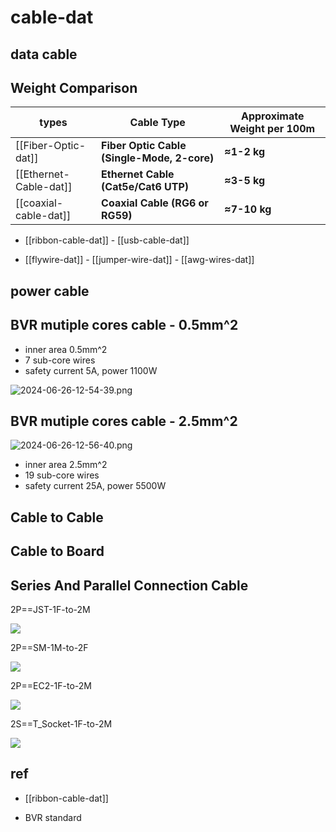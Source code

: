 
# cable-dat


## data cable 

## Weight Comparison

| types                  | Cable Type                                  | Approximate Weight per 100m |
| ---------------------- | ------------------------------------------- | --------------------------- |
| [[Fiber-Optic-dat]]    | **Fiber Optic Cable (Single-Mode, 2-core)** | **≈1-2 kg**                 |
| [[Ethernet-Cable-dat]] | **Ethernet Cable (Cat5e/Cat6 UTP)**         | **≈3-5 kg**                 |
| [[coaxial-cable-dat]]  | **Coaxial Cable (RG6 or RG59)**             | **≈7-10 kg**                |



- [[ribbon-cable-dat]] - [[usb-cable-dat]]

- [[flywire-dat]] - [[jumper-wire-dat]] - [[awg-wires-dat]]



## power cable 

## BVR mutiple cores cable - 0.5mm^2 

- inner area 0.5mm^2
- 7 sub-core wires 
- safety current 5A, power 1100W 

![2024-06-26-12-54-39.png](2024-06-26-12-54-39.png)


## BVR mutiple cores cable - 2.5mm^2 

![2024-06-26-12-56-40.png](2024-06-26-12-56-40.png)

- inner area 2.5mm^2
- 19 sub-core wires 
- safety current 25A, power 5500W 


## Cable to Cable 

## Cable to Board 

## Series And Parallel Connection Cable  

2P==JST-1F-to-2M

![](2025-05-12-14-09-23.png)

2P==SM-1M-to-2F

![](2025-05-12-18-56-25.png)

2P==EC2-1F-to-2M

![](2025-05-12-14-10-04.png)

2S==T_Socket-1F-to-2M

![](2025-05-12-14-11-12.png)




## ref 

- [[ribbon-cable-dat]]

- BVR standard 
